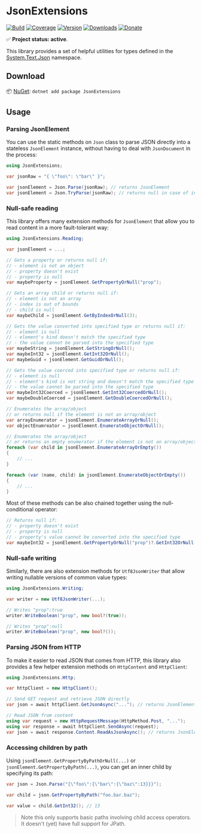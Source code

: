 # JsonExtensions

[![Build](https://github.com/Tyrrrz/JsonExtensions/workflows/CI/badge.svg?branch=master)](https://github.com/Tyrrrz/JsonExtensions/actions)
[![Coverage](https://codecov.io/gh/Tyrrrz/JsonExtensions/branch/master/graph/badge.svg)](https://codecov.io/gh/Tyrrrz/JsonExtensions)
[![Version](https://img.shields.io/nuget/v/JsonExtensions.svg)](https://nuget.org/packages/JsonExtensions)
[![Downloads](https://img.shields.io/nuget/dt/JsonExtensions.svg)](https://nuget.org/packages/JsonExtensions)
[![Donate](https://img.shields.io/badge/donate-$$$-purple.svg)](https://tyrrrz.me/donate)

✅ **Project status: active**.

This library provides a set of helpful utilities for types defined in the [System.Text.Json](https://docs.microsoft.com/en-us/dotnet/api/system.text.json) namespace.

## Download

📦 [NuGet](https://nuget.org/packages/JsonExtensions): `dotnet add package JsonExtensions`

## Usage

### Parsing JsonElement

You can use the static methods on `Json` class to parse JSON directly into a stateless `JsonElement` instance, without having to deal with `JsonDocument` in the process:

```csharp
using JsonExtensions;

var jsonRaw = "{ \"foo\": \"bar\" }";

var jsonElement = Json.Parse(jsonRaw); // returns JsonElement
var jsonElement = Json.TryParse(jsonRaw); // returns null in case of invalid JSON
```

### Null-safe reading

This library offers many extension methods for `JsonElement` that allow you to read content in a more fault-tolerant way:

```csharp
using JsonExtensions.Reading;

var jsonElement = ...;

// Gets a property or returns null if:
// - element is not an object
// - property doesn't exist
// - property is null
var maybeProperty = jsonElement.GetPropertyOrNull("prop");

// Gets an array child or returns null if:
// - element is not an array
// - index is out of bounds
// - child is null
var maybeChild = jsonElement.GetByIndexOrNull(3);

// Gets the value converted into specified type or returns null if:
// - element is null
// - element's kind doesn't match the specified type
// - the value cannot be parsed into the specified type
var maybeString = jsonElement.GetStringOrNull();
var maybeInt32 = jsonElement.GetInt32OrNull();
var maybeGuid = jsonElement.GetGuidOrNull();

// Gets the value coerced into specified type or returns null if:
// - element is null
// - element's kind is not string and doesn't match the specified type
// - the value cannot be parsed into the specified type
var maybeInt32Coerced = jsonElement.GetInt32CoercedOrNull();
var maybeDoubleCoerced = jsonElement.GetDoubleCoercedOrNull();

// Enumerates the array/object
// or returns null if the element is not an array/object
var arrayEnumerator = jsonElement.EnumerateArrayOrNull();
var objectEnumreator = jsonElement.EnumerateObjectOrNull();

// Enumerates the array/object
// or returns an empty enumerator if the element is not an array/object
foreach (var child in jsonElement.EnumerateArrayOrEmpty())
{
    // ...
}

foreach (var (name, child) in jsonElement.EnumerateObjectOrEmpty())
{
    // ...
}
```

Most of these methods can be also chained together using the null-conditional operator:

```csharp
// Returns null if:
// - property doesn't exist
// - property is null
// - property's value cannot be converted into the specified type
var maybeInt32 = jsonElement.GetPropertyOrNull("prop")?.GetInt32OrNull();
```

### Null-safe writing

Similarly, there are also extension methods for `Utf8JsonWriter` that allow writing nullable versions of common value types:

```csharp
using JsonExtensions.Writing;

var writer = new Utf8JsonWriter(...);

// Writes "prop":true
writer.WriteBoolean("prop", new bool?(true));

// Writes "prop":null
writer.WriteBoolean("prop", new bool?());
```

### Parsing JSON from HTTP

To make it easier to read JSON that comes from HTTP, this library also provides a few helper extension methods on `HttpContent` and `HttpClient`:

```csharp
using JsonExtensions.Http;

var httpClient = new HttpClient();

// Send GET request and retrieve JSON directly
var json = await httpClient.GetJsonAsync("..."); // returns JsonElement

// Read JSON from content
using var request = new HttpRequestMessage(HttpMethod.Post, "...");
using var response = await httpClient.SendAsync(request); 
var json = await response.Content.ReadAsJsonAsync(); // returns JsonElement
```

### Accessing children by path

Using `jsonElement.GetPropertyByPathOrNull(...)` or `jsonElement.GetPropertyByPath(...)`, you can get an inner child by specifying its path:

```csharp
var json = Json.Parse("{\"foo\":{\"bar\":{\"baz\":13}}}");

var child = json.GetPropertyByPath("foo.bar.baz");

var value = child.GetInt32(); // 13
```

> Note this only supports basic paths involving child access operators.
It doesn't (yet) have full support for JPath.
